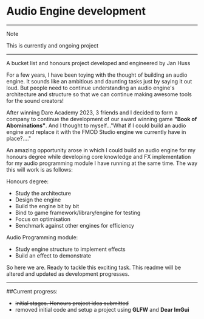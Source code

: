 ﻿# Audio Engine development

---

> [!NOTE]
> This is currently and ongoing project

---
A bucket list and honours project developed and engineered by Jan Huss

For a few years, I have been toying with the thought of building an audio engine. It sounds like an ambitious and daunting tasks just by saying it out loud. But people need to continue understanding an audio engine's architecture and structure so that we can continue making awesome tools for the sound creators!

After winning Dare Academy 2023, 3 friends and I decided to form a company to continue the development of our award winning game **"Book of Abominations"**. And I thought to myself..."What if I could build an audio engine and replace it with the FMOD Studio engine we currently have in place?...."

An amazing opportunity arose in which I could build an audio engine for my honours degree while developing core knowledge and FX implementation for my audio programming module I have running at the same time. The way this will work is as follows:

Honours degree:
- Study the architecture
- Design the engine
- Build the engine bit by bit
- Bind to game framework/library/engine for testing
- Focus on optimisation
- Benchmark against other engines for efficiency

Audio Programming module:
- Study engine structure to implement effects
- Build an effect to demonstrate

So here we are. Ready to tackle this exciting task. This readme will be altered and updated as development progresses.

---

##Current progress:
- ~~initial stages. Honours project idea submitted~~
- removed initial code and setup a project using **GLFW** and **Dear ImGui**

